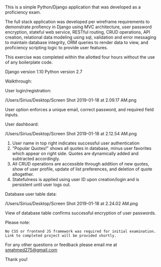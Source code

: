 

This is a simple Python/Django application that was developed as a proficiency exam. 

The full stack application was developed per wireframe requirements to demonstrate profiency in Django using MVC architecture, user password encryption, stateful web service, RESTful routing, CRUD operations, API creation, relational data modeling using sql, validation and error messaging to maintain database integrity, ORM queries to render data to view, and proficiency scripting logic to provide user features.

This exercise was completed within the allotted four hours without the use of any boilerplate code.

Django version 1.10
Python version 2.7

Walkthrough: 

User login/registration: 


/Users/Sirius/Desktop/Screen Shot 2019-01-18 at 2.09.17 AM.png


User option enforces a unique email, correct password, and required field inputs.

User dashboard: 

/Users/Sirius/Desktop/Screen Shot 2019-01-18 at 2.12.54 AM.png


1. User name in top right indicates successful user authentication
2. "Popular Quotes!" shows all quotes in database, minus user favorites which appear on right side. Quotes are dynamically added and subtracted accordingly.
3. All CRUD operations are accessible through addition of new quotes, show of user profile, update of list preferences, and deletion of quote altogether. 
4. Statefulness is applied using user ID upon creation/login and is persistent until user logs out. 



Database user table data: 

/Users/Sirius/Desktop/Screen Shot 2019-01-18 at 2.24.02 AM.png

View of database table confirms successful encryption of user passwords.


Please note: 

	No CSS or frontend JS framework was required for initial examination. Link to completed project will be provided shortly. 

For any other questions or feedback please email me at smahmed275@gmail.com

Thank you!

